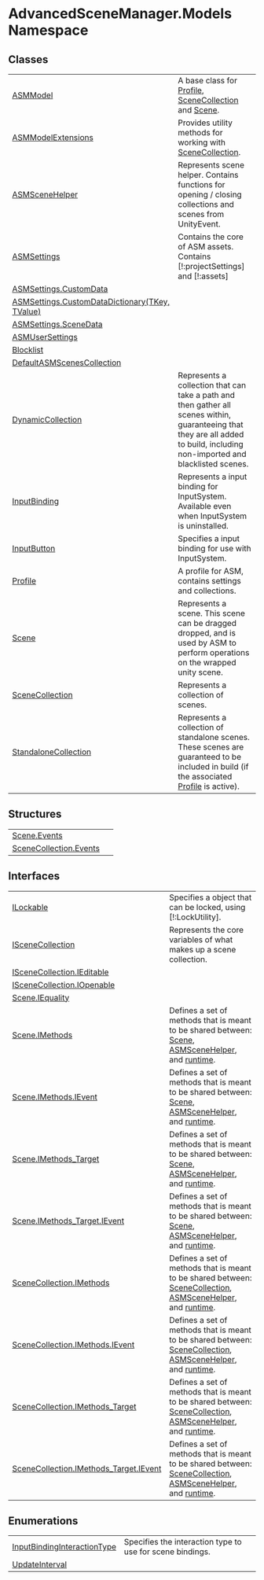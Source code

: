 # AdvancedSceneManager.Models Namespace






## Classes
<table>
<tr>
<td><a href="T_AdvancedSceneManager_Models_ASMModel.md">ASMModel</a></td>
<td>A base class for <a href="T_AdvancedSceneManager_Models_Profile.md">Profile</a>, <a href="T_AdvancedSceneManager_Models_SceneCollection.md">SceneCollection</a> and <a href="T_AdvancedSceneManager_Models_Scene.md">Scene</a>.</td></tr>
<tr>
<td><a href="T_AdvancedSceneManager_Models_ASMModelExtensions.md">ASMModelExtensions</a></td>
<td>Provides utility methods for working with <a href="T_AdvancedSceneManager_Models_SceneCollection.md">SceneCollection</a>.</td></tr>
<tr>
<td><a href="T_AdvancedSceneManager_Models_ASMSceneHelper.md">ASMSceneHelper</a></td>
<td>Represents scene helper. Contains functions for opening / closing collections and scenes from UnityEvent.</td></tr>
<tr>
<td><a href="T_AdvancedSceneManager_Models_ASMSettings.md">ASMSettings</a></td>
<td>Contains the core of ASM assets. Contains [!:projectSettings] and [!:assets]</td></tr>
<tr>
<td><a href="T_AdvancedSceneManager_Models_ASMSettings_CustomData.md">ASMSettings.CustomData</a></td>
<td> </td></tr>
<tr>
<td><a href="T_AdvancedSceneManager_Models_ASMSettings_CustomDataDictionary_2.md">ASMSettings.CustomDataDictionary(TKey, TValue)</a></td>
<td> </td></tr>
<tr>
<td><a href="T_AdvancedSceneManager_Models_ASMSettings_SceneData.md">ASMSettings.SceneData</a></td>
<td> </td></tr>
<tr>
<td><a href="T_AdvancedSceneManager_Models_ASMUserSettings.md">ASMUserSettings</a></td>
<td> </td></tr>
<tr>
<td><a href="T_AdvancedSceneManager_Models_Blocklist.md">Blocklist</a></td>
<td> </td></tr>
<tr>
<td><a href="T_AdvancedSceneManager_Models_DefaultASMScenesCollection.md">DefaultASMScenesCollection</a></td>
<td> </td></tr>
<tr>
<td><a href="T_AdvancedSceneManager_Models_DynamicCollection.md">DynamicCollection</a></td>
<td>Represents a collection that can take a path and then gather all scenes within, guaranteeing that they are all added to build, including non-imported and blacklisted scenes.</td></tr>
<tr>
<td><a href="T_AdvancedSceneManager_Models_InputBinding.md">InputBinding</a></td>
<td>Represents a input binding for InputSystem. Available even when InputSystem is uninstalled.</td></tr>
<tr>
<td><a href="T_AdvancedSceneManager_Models_InputButton.md">InputButton</a></td>
<td>Specifies a input binding for use with InputSystem.</td></tr>
<tr>
<td><a href="T_AdvancedSceneManager_Models_Profile.md">Profile</a></td>
<td>A profile for ASM, contains settings and collections.</td></tr>
<tr>
<td><a href="T_AdvancedSceneManager_Models_Scene.md">Scene</a></td>
<td>Represents a scene. This scene can be dragged dropped, and is used by ASM to perform operations on the wrapped unity scene.</td></tr>
<tr>
<td><a href="T_AdvancedSceneManager_Models_SceneCollection.md">SceneCollection</a></td>
<td>Represents a collection of scenes.</td></tr>
<tr>
<td><a href="T_AdvancedSceneManager_Models_StandaloneCollection.md">StandaloneCollection</a></td>
<td>Represents a collection of standalone scenes. These scenes are guaranteed to be included in build (if the associated <a href="T_AdvancedSceneManager_Models_Profile.md">Profile</a> is active).</td></tr>
</table>

## Structures
<table>
<tr>
<td><a href="T_AdvancedSceneManager_Models_Scene_Events.md">Scene.Events</a></td>
<td> </td></tr>
<tr>
<td><a href="T_AdvancedSceneManager_Models_SceneCollection_Events.md">SceneCollection.Events</a></td>
<td> </td></tr>
</table>

## Interfaces
<table>
<tr>
<td><a href="T_AdvancedSceneManager_Models_ILockable.md">ILockable</a></td>
<td>Specifies a object that can be locked, using [!:LockUtility].</td></tr>
<tr>
<td><a href="T_AdvancedSceneManager_Models_ISceneCollection.md">ISceneCollection</a></td>
<td>Represents the core variables of what makes up a scene collection.</td></tr>
<tr>
<td><a href="T_AdvancedSceneManager_Models_ISceneCollection_IEditable.md">ISceneCollection.IEditable</a></td>
<td> </td></tr>
<tr>
<td><a href="T_AdvancedSceneManager_Models_ISceneCollection_IOpenable.md">ISceneCollection.IOpenable</a></td>
<td> </td></tr>
<tr>
<td><a href="T_AdvancedSceneManager_Models_Scene_IEquality.md">Scene.IEquality</a></td>
<td> </td></tr>
<tr>
<td><a href="T_AdvancedSceneManager_Models_Scene_IMethods.md">Scene.IMethods</a></td>
<td>Defines a set of methods that is meant to be shared between: <a href="T_AdvancedSceneManager_Models_Scene.md">Scene</a>, <a href="T_AdvancedSceneManager_Models_ASMSceneHelper.md">ASMSceneHelper</a>, and <a href="P_AdvancedSceneManager_SceneManager_runtime.md">runtime</a>.</td></tr>
<tr>
<td><a href="T_AdvancedSceneManager_Models_Scene_IMethods_IEvent.md">Scene.IMethods.IEvent</a></td>
<td>Defines a set of methods that is meant to be shared between: <a href="T_AdvancedSceneManager_Models_Scene.md">Scene</a>, <a href="T_AdvancedSceneManager_Models_ASMSceneHelper.md">ASMSceneHelper</a>, and <a href="P_AdvancedSceneManager_SceneManager_runtime.md">runtime</a>.</td></tr>
<tr>
<td><a href="T_AdvancedSceneManager_Models_Scene_IMethods_Target.md">Scene.IMethods_Target</a></td>
<td>Defines a set of methods that is meant to be shared between: <a href="T_AdvancedSceneManager_Models_Scene.md">Scene</a>, <a href="T_AdvancedSceneManager_Models_ASMSceneHelper.md">ASMSceneHelper</a>, and <a href="P_AdvancedSceneManager_SceneManager_runtime.md">runtime</a>.</td></tr>
<tr>
<td><a href="T_AdvancedSceneManager_Models_Scene_IMethods_Target_IEvent.md">Scene.IMethods_Target.IEvent</a></td>
<td>Defines a set of methods that is meant to be shared between: <a href="T_AdvancedSceneManager_Models_Scene.md">Scene</a>, <a href="T_AdvancedSceneManager_Models_ASMSceneHelper.md">ASMSceneHelper</a>, and <a href="P_AdvancedSceneManager_SceneManager_runtime.md">runtime</a>.</td></tr>
<tr>
<td><a href="T_AdvancedSceneManager_Models_SceneCollection_IMethods.md">SceneCollection.IMethods</a></td>
<td>Defines a set of methods that is meant to be shared between: <a href="T_AdvancedSceneManager_Models_SceneCollection.md">SceneCollection</a>, <a href="T_AdvancedSceneManager_Models_ASMSceneHelper.md">ASMSceneHelper</a>, and <a href="P_AdvancedSceneManager_SceneManager_runtime.md">runtime</a>.</td></tr>
<tr>
<td><a href="T_AdvancedSceneManager_Models_SceneCollection_IMethods_IEvent.md">SceneCollection.IMethods.IEvent</a></td>
<td>Defines a set of methods that is meant to be shared between: <a href="T_AdvancedSceneManager_Models_SceneCollection.md">SceneCollection</a>, <a href="T_AdvancedSceneManager_Models_ASMSceneHelper.md">ASMSceneHelper</a>, and <a href="P_AdvancedSceneManager_SceneManager_runtime.md">runtime</a>.</td></tr>
<tr>
<td><a href="T_AdvancedSceneManager_Models_SceneCollection_IMethods_Target.md">SceneCollection.IMethods_Target</a></td>
<td>Defines a set of methods that is meant to be shared between: <a href="T_AdvancedSceneManager_Models_SceneCollection.md">SceneCollection</a>, <a href="T_AdvancedSceneManager_Models_ASMSceneHelper.md">ASMSceneHelper</a>, and <a href="P_AdvancedSceneManager_SceneManager_runtime.md">runtime</a>.</td></tr>
<tr>
<td><a href="T_AdvancedSceneManager_Models_SceneCollection_IMethods_Target_IEvent.md">SceneCollection.IMethods_Target.IEvent</a></td>
<td>Defines a set of methods that is meant to be shared between: <a href="T_AdvancedSceneManager_Models_SceneCollection.md">SceneCollection</a>, <a href="T_AdvancedSceneManager_Models_ASMSceneHelper.md">ASMSceneHelper</a>, and <a href="P_AdvancedSceneManager_SceneManager_runtime.md">runtime</a>.</td></tr>
</table>

## Enumerations
<table>
<tr>
<td><a href="T_AdvancedSceneManager_Models_InputBindingInteractionType.md">InputBindingInteractionType</a></td>
<td>Specifies the interaction type to use for scene bindings.</td></tr>
<tr>
<td><a href="T_AdvancedSceneManager_Models_UpdateInterval.md">UpdateInterval</a></td>
<td> </td></tr>
</table>